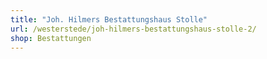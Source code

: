 ```yaml
---
title: "Joh. Hilmers Bestattungshaus Stolle"
url: /westerstede/joh-hilmers-bestattungshaus-stolle-2/
shop: Bestattungen
---
```

